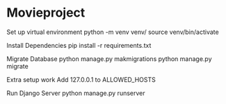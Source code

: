 # Movieproject

Set up virtual environment
python -m venv venv/ source venv/bin/activate

Install Dependencies
pip install -r requirements.txt

Migrate Database
python manage.py makmigrations python manage.py migrate

Extra setup work
Add 127.0.0.1 to ALLOWED_HOSTS

Run Django Server
python manage.py runserver

